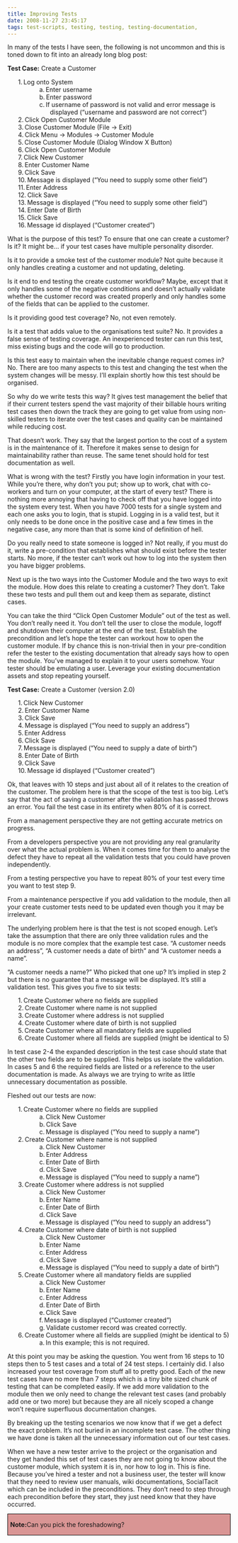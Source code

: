 ```yaml
---
title: Improving Tests
date: 2008-11-27 23:45:17
tags: test-scripts, testing, testing, testing-documentation, 
---
```

<p class="MsoNormal" style="margin-bottom: 10pt;"><span style="font-family: ">In many of the tests I have seen, the following is not uncommon and this is toned down to fit into an already long blog post:</span></p>
<p class="MsoNormal" style="margin-bottom: 10pt;"></p>
<p class="MsoNormal" style="margin-bottom: 10pt;"><strong><span style="font-family: ">Test Case:</span></strong><span style="font-family: "> Create a Customer</span></p>
<p class="MsoListParagraph" style="margin: 0cm 0cm 0.0001pt 36pt; text-indent: -18pt;"><span style="font-family: ">1.</span><span style="font-size: 7pt;"> </span><span style="font-family: ">Log onto System</span></p>
<p class="MsoListParagraphCxSpMiddle" style="margin: 0cm 0cm 0.0001pt 72pt; text-indent: -18pt;"><span style="font-family: ">a.</span><span style="font-size: 7pt;"> </span><span style="font-family: ">Enter username</span></p>
<p class="MsoListParagraphCxSpMiddle" style="margin: 0cm 0cm 0.0001pt 72pt; text-indent: -18pt;"><span style="font-family: ">b.</span><span style="font-size: 7pt;"> </span><span style="font-family: ">Enter password</span></p>
<p class="MsoListParagraphCxSpMiddle" style="margin: 0cm 0cm 0.0001pt 72pt; text-indent: -18pt;"><span style="font-family: ">c.</span><span style="font-size: 7pt;"> </span><span style="font-family: ">If username of password is not valid and error message is displayed (“username and password are not correct”)</span></p>
<p class="MsoListParagraph" style="margin: 0cm 0cm 0.0001pt 36pt; text-indent: -18pt;"><span style="font-family: ">2.</span><span style="font-size: 7pt;"> </span><span style="font-family: ">Click Open Customer Module</span></p>
<p class="MsoListParagraph" style="margin: 0cm 0cm 0.0001pt 36pt; text-indent: -18pt;"><span style="font-family: ">3.</span><span style="font-size: 7pt;"> </span><span style="font-family: ">Close Customer Module (File -&gt; Exit)</span></p>
<p class="MsoListParagraph" style="margin: 0cm 0cm 0.0001pt 36pt; text-indent: -18pt;"><span style="font-family: ">4.</span><span style="font-size: 7pt;"> </span><span style="font-family: ">Click Menu -&gt; Modules -&gt; Customer Module</span></p>
<p class="MsoListParagraph" style="margin: 0cm 0cm 0.0001pt 36pt; text-indent: -18pt;"><span style="font-family: ">5.</span><span style="font-size: 7pt;"> </span><span style="font-family: ">Close Customer Module (Dialog Window X Button) </span></p>
<p class="MsoListParagraph" style="margin: 0cm 0cm 0.0001pt 36pt; text-indent: -18pt;"><span style="font-family: ">6.</span><span style="font-size: 7pt;"> </span><span style="font-family: ">Click Open Customer Module</span></p>
<p class="MsoListParagraph" style="margin: 0cm 0cm 0.0001pt 36pt; text-indent: -18pt;"><span style="font-family: ">7.</span><span style="font-size: 7pt;"> </span><span style="font-family: ">Click New Customer</span></p>
<p class="MsoListParagraph" style="margin: 0cm 0cm 0.0001pt 36pt; text-indent: -18pt;"><span style="font-family: ">8.</span><span style="font-size: 7pt;"> </span><span style="font-family: ">Enter Customer Name</span></p>
<p class="MsoListParagraph" style="margin: 0cm 0cm 0.0001pt 36pt; text-indent: -18pt;"><span style="font-family: ">9.</span><span style="font-size: 7pt;"> </span><span style="font-family: ">Click Save</span></p>
<p class="MsoListParagraph" style="margin: 0cm 0cm 0.0001pt 36pt; text-indent: -18pt;"><span style="font-family: ">10.</span><span style="font-size: 7pt;"> </span><span style="font-family: ">Message is displayed (“You need to supply some other field”)</span></p>
<p class="MsoListParagraph" style="margin: 0cm 0cm 0.0001pt 36pt; text-indent: -18pt;"><span style="font-family: ">11.</span><span style="font-size: 7pt;"> </span><span style="font-family: ">Enter Address </span></p>
<p class="MsoListParagraph" style="margin: 0cm 0cm 0.0001pt 36pt; text-indent: -18pt;"><span style="font-family: ">12.</span><span style="font-size: 7pt;"> </span><span style="font-family: ">Click Save</span></p>
<p class="MsoListParagraph" style="margin: 0cm 0cm 0.0001pt 36pt; text-indent: -18pt;"><span style="font-family: ">13.</span><span style="font-size: 7pt;"> </span><span style="font-family: ">Message is displayed (“You need to supply some other field”)</span></p>
<p class="MsoListParagraph" style="margin: 0cm 0cm 0.0001pt 36pt; text-indent: -18pt;"><span style="font-family: ">14.</span><span style="font-size: 7pt;"> </span><span style="font-family: ">Enter Date of Birth</span></p>
<p class="MsoListParagraph" style="margin: 0cm 0cm 0.0001pt 36pt; text-indent: -18pt;"><span style="font-family: ">15.</span><span style="font-size: 7pt;"> </span><span style="font-family: ">Click Save</span></p>
<p class="MsoListParagraph" style="margin: 0cm 0cm 10pt 36pt; text-indent: -18pt;"><span style="font-family: ">16.</span><span style="font-size: 7pt;"> </span><span style="font-family: ">Message id displayed (“Customer created”)</span></p>
<p class="MsoNormal" style="margin-bottom: 10pt;"></p>
<p class="MsoNormal" style="margin-bottom: 10pt;"><span style="font-family: ">What is the purpose of this test? To ensure that one can create a customer? Is it? It might be… if your test cases have multiple personality disorder.</span></p>
<p class="MsoNormal" style="margin-bottom: 10pt;"><span style="font-family: ">Is it to provide a smoke test of the customer module? Not quite because it only handles creating a customer and not updating, deleting.</span></p>
<p class="MsoNormal" style="margin-bottom: 10pt;"><span style="font-family: ">Is it end to end testing the create customer workflow? Maybe, except that it only handles some of the negative conditions and doesn’t actually validate whether the customer record was created properly and only handles some of the fields that can be applied to the customer. </span></p>
<p class="MsoNormal" style="margin-bottom: 10pt;"><span style="font-family: ">Is it providing good test coverage? No, not even remotely. </span></p>
<p class="MsoNormal" style="margin-bottom: 10pt;"><span style="font-family: ">Is it a test that adds value to the organisations test suite? No. It provides a false sense of testing coverage. An inexperienced tester can run this test, miss existing bugs and the code will go to production. </span></p>
<p class="MsoNormal" style="margin-bottom: 10pt;"><span style="font-family: ">Is this test easy to maintain when the inevitable change request comes in? No. There are too many aspects to this test and changing the test when the system changes will be messy. I’ll explain shortly how this test should be organised.</span></p>
<p class="MsoNormal" style="margin-bottom: 10pt;"><span style="font-family: ">So why do we write tests this way? It gives test management the belief that if their current testers spend the vast majority of their billable hours writing test cases then down the track they are going to get value from using non-skilled testers to iterate over the test cases and quality can be maintained while reducing cost.</span></p>
<p class="MsoNormal" style="margin-bottom: 10pt;"><span style="font-family: ">That doesn’t work. They say that the largest portion to the cost of a system is in the maintenance of it. Therefore it makes sense to design for maintainability rather than reuse. The same tenet should hold for test documentation as well. </span></p>
<p class="MsoNormal" style="margin-bottom: 10pt;"><span style="font-family: ">What is wrong with the test? Firstly you have login information in your test. While you’re there, why don’t you put; show up to work, chat with co-workers and turn on your computer, at the start of every test? There is nothing more annoying that having to check off that you have logged into the system every test. When you have 7000 tests for a single system and each one asks you to login, that is stupid. Logging in is a valid test, but it only needs to be done once in the positive case and a few times in the negative case, any more than that is some kind of definition of hell. </span></p>
<p class="MsoNormal" style="margin-bottom: 10pt;"><span style="font-family: ">Do you really need to state someone is logged in? Not really, if you must do it, write a pre-condition that establishes what should exist before the tester starts. No more, if the tester can’t work out how to log into the system then you have bigger problems.</span></p>
<p class="MsoNormal" style="margin-bottom: 10pt;"><span style="font-family: ">Next up is the two ways into the Customer Module and the two ways to exit the module. How does this relate to creating a customer? They don’t. Take these two tests and pull them out and keep them as separate, distinct cases. </span></p>
<p class="MsoNormal" style="margin-bottom: 10pt;"><span style="font-family: ">You can take the third “Click Open Customer Module” out of the test as well. You don’t really need it. You don’t tell the user to close the module, logoff and shutdown their computer at the end of the test. Establish the precondition and let’s hope the tester can workout how to open the customer module. If by chance this is non-trivial then in your pre-condition refer the tester to the existing documentation that already says how to open the module. You’ve managed to explain it to your users somehow. Your tester should be emulating a user. Leverage your existing documentation assets and stop repeating yourself.</span></p>
<p class="MsoNormal" style="margin-bottom: 10pt;"><strong><span style="font-family: ">Test Case:</span></strong><span style="font-family: "> Create a Customer (version 2.0)</span></p>
<p class="MsoListParagraph" style="margin: 0cm 0cm 0.0001pt 36pt; text-indent: -18pt;"><span style="font-family: ">1.</span><span style="font-size: 7pt;"> </span><span style="font-family: ">Click New Customer</span></p>
<p class="MsoListParagraph" style="margin: 0cm 0cm 0.0001pt 36pt; text-indent: -18pt;"><span style="font-family: ">2.</span><span style="font-size: 7pt;"> </span><span style="font-family: ">Enter Customer Name</span></p>
<p class="MsoListParagraph" style="margin: 0cm 0cm 0.0001pt 36pt; text-indent: -18pt;"><span style="font-family: ">3.</span><span style="font-size: 7pt;"> </span><span style="font-family: ">Click Save</span></p>
<p class="MsoListParagraph" style="margin: 0cm 0cm 0.0001pt 36pt; text-indent: -18pt;"><span style="font-family: ">4.</span><span style="font-size: 7pt;"> </span><span style="font-family: ">Message is displayed (“You need to supply an address”)</span></p>
<p class="MsoListParagraph" style="margin: 0cm 0cm 0.0001pt 36pt; text-indent: -18pt;"><span style="font-family: ">5.</span><span style="font-size: 7pt;"> </span><span style="font-family: ">Enter Address </span></p>
<p class="MsoListParagraph" style="margin: 0cm 0cm 0.0001pt 36pt; text-indent: -18pt;"><span style="font-family: ">6.</span><span style="font-size: 7pt;"> </span><span style="font-family: ">Click Save</span></p>
<p class="MsoListParagraph" style="margin: 0cm 0cm 0.0001pt 36pt; text-indent: -18pt;"><span style="font-family: ">7.</span><span style="font-size: 7pt;"> </span><span style="font-family: ">Message is displayed (“You need to supply a date of birth”)</span></p>
<p class="MsoListParagraph" style="margin: 0cm 0cm 0.0001pt 36pt; text-indent: -18pt;"><span style="font-family: ">8.</span><span style="font-size: 7pt;"> </span><span style="font-family: ">Enter Date of Birth</span></p>
<p class="MsoListParagraph" style="margin: 0cm 0cm 0.0001pt 36pt; text-indent: -18pt;"><span style="font-family: ">9.</span><span style="font-size: 7pt;"> </span><span style="font-family: ">Click Save</span></p>
<p class="MsoListParagraph" style="margin: 0cm 0cm 10pt 36pt; text-indent: -18pt;"><span style="font-family: ">10.</span><span style="font-size: 7pt;"> </span><span style="font-family: ">Message id displayed (“Customer created”)</span></p>
<p class="MsoNormal" style="margin-bottom: 10pt;"><span style="font-family: ">Ok, that leaves with 10 steps and just about all of it relates to the creation of the customer. The problem here is that the scope of the test is too big. Let’s say that the act of saving a customer after the validation has passed throws an error. You fail the test case in its entirety when 80% of it is correct. </span></p>
<p class="MsoNormal" style="margin-bottom: 10pt;"><span style="font-family: ">From a management perspective they are not getting accurate metrics on progress. </span></p>
<p class="MsoNormal" style="margin-bottom: 10pt;"><span style="font-family: ">From a developers perspective you are not providing any real granularity over what the actual problem is. When it comes time for them to analyse the defect they have to repeat all the validation tests that you could have proven independently. </span></p>
<p class="MsoNormal" style="margin-bottom: 10pt;"><span style="font-family: ">From a testing perspective you have to repeat 80% of your test every time you want to test step 9. </span></p>
<p class="MsoNormal" style="margin-bottom: 10pt;"><span style="font-family: ">From a maintenance perspective if you add validation to the module, then all your create customer tests need to be updated even though you it may be irrelevant. </span></p>
<p class="MsoNormal" style="margin-bottom: 10pt;"><span style="font-family: ">The underlying problem here is that the test is not scoped enough. Let’s take the assumption that there are only three validation rules and the module is no more complex that the example test case. “A customer needs an address”, “A customer needs a date of birth” and “A customer needs a name”. </span></p>
<p class="MsoNormal" style="margin-bottom: 10pt;"><span style="font-family: ">“A customer needs a name?” Who picked that one up? It’s implied in step 2 but there is no guarantee that a message will be displayed. It’s still a validation test. This gives you five to six tests:</span></p>
<p class="MsoListParagraph" style="margin: 0cm 0cm 0.0001pt 36pt; text-indent: -18pt;"><span style="font-family: ">1.</span><span style="font-size: 7pt;"> </span><span style="font-family: ">Create Customer where no fields are supplied</span></p>
<p class="MsoListParagraph" style="margin: 0cm 0cm 0.0001pt 36pt; text-indent: -18pt;"><span style="font-family: ">2.</span><span style="font-size: 7pt;"> </span><span style="font-family: ">Create Customer where name is not supplied</span></p>
<p class="MsoListParagraph" style="margin: 0cm 0cm 0.0001pt 36pt; text-indent: -18pt;"><span style="font-family: ">3.</span><span style="font-size: 7pt;"> </span><span style="font-family: ">Create Customer where address is not supplied</span></p>
<p class="MsoListParagraph" style="margin: 0cm 0cm 0.0001pt 36pt; text-indent: -18pt;"><span style="font-family: ">4.</span><span style="font-size: 7pt;"> </span><span style="font-family: ">Create Customer where date of birth is not supplied</span></p>
<p class="MsoListParagraph" style="margin: 0cm 0cm 0.0001pt 36pt; text-indent: -18pt;"><span style="font-family: ">5.</span><span style="font-size: 7pt;"> </span><span style="font-family: ">Create Customer where all mandatory fields are supplied</span></p>
<p class="MsoListParagraph" style="margin: 0cm 0cm 10pt 36pt; text-indent: -18pt;"><span style="font-family: ">6.</span><span style="font-size: 7pt;"> </span><span style="font-family: ">Create Customer where all fields are supplied (might be identical to 5)</span></p>
<p class="MsoNormal" style="margin-bottom: 10pt;"><span style="font-family: ">In test case 2-4 the expanded description in the test case should state that the other two fields are to be supplied. This helps us isolate the validation. In cases 5 and 6 the required fields are listed or a reference to the user documentation is made. As always we are trying to write as little unnecessary documentation as possible.</span></p>
<p class="MsoNormal" style="margin-bottom: 10pt;"><span style="font-family: ">Fleshed out our tests are now:</span></p>
<p class="MsoListParagraph" style="margin: 0cm 0cm 0.0001pt 36pt; text-indent: -18pt;"><span style="font-family: ">1.</span><span style="font-size: 7pt;"> </span><span style="font-family: ">Create Customer where no fields are supplied</span></p>
<p class="MsoListParagraphCxSpMiddle" style="margin: 0cm 0cm 0.0001pt 72pt; text-indent: -18pt;"><span style="font-family: ">a.</span><span style="font-size: 7pt;"> </span><span style="font-family: ">Click New Customer</span></p>
<p class="MsoListParagraphCxSpMiddle" style="margin: 0cm 0cm 0.0001pt 72pt; text-indent: -18pt;"><span style="font-family: ">b.</span><span style="font-size: 7pt;"> </span><span style="font-family: ">Click Save</span></p>
<p class="MsoListParagraphCxSpMiddle" style="margin: 0cm 0cm 0.0001pt 72pt; text-indent: -18pt;"><span style="font-family: ">c.</span><span style="font-size: 7pt;"> </span><span style="font-family: ">Message is displayed (“You need to supply a name”)</span></p>
<p class="MsoListParagraph" style="margin: 0cm 0cm 0.0001pt 36pt; text-indent: -18pt;"><span style="font-family: ">2.</span><span style="font-size: 7pt;"> </span><span style="font-family: ">Create Customer where name is not supplied</span></p>
<p class="MsoListParagraphCxSpMiddle" style="margin: 0cm 0cm 0.0001pt 72pt; text-indent: -18pt;"><span style="font-family: ">a.</span><span style="font-size: 7pt;"> </span><span style="font-family: ">Click New Customer</span></p>
<p class="MsoListParagraphCxSpMiddle" style="margin: 0cm 0cm 0.0001pt 72pt; text-indent: -18pt;"><span style="font-family: ">b.</span><span style="font-size: 7pt;"> </span><span style="font-family: ">Enter Address</span></p>
<p class="MsoListParagraphCxSpMiddle" style="margin: 0cm 0cm 0.0001pt 72pt; text-indent: -18pt;"><span style="font-family: ">c.</span><span style="font-size: 7pt;"> </span><span style="font-family: ">Enter Date of Birth</span></p>
<p class="MsoListParagraphCxSpMiddle" style="margin: 0cm 0cm 0.0001pt 72pt; text-indent: -18pt;"><span style="font-family: ">d.</span><span style="font-size: 7pt;"> </span><span style="font-family: ">Click Save</span></p>
<p class="MsoListParagraphCxSpMiddle" style="margin: 0cm 0cm 0.0001pt 72pt; text-indent: -18pt;"><span style="font-family: ">e.</span><span style="font-size: 7pt;"> </span><span style="font-family: ">Message is displayed (“You need to supply a name”)</span></p>
<p class="MsoListParagraph" style="margin: 0cm 0cm 0.0001pt 36pt; text-indent: -18pt;"><span style="font-family: ">3.</span><span style="font-size: 7pt;"> </span><span style="font-family: ">Create Customer where address is not supplied</span></p>
<p class="MsoListParagraphCxSpMiddle" style="margin: 0cm 0cm 0.0001pt 72pt; text-indent: -18pt;"><span style="font-family: ">a.</span><span style="font-size: 7pt;"> </span><span style="font-family: ">Click New Customer</span></p>
<p class="MsoListParagraphCxSpMiddle" style="margin: 0cm 0cm 0.0001pt 72pt; text-indent: -18pt;"><span style="font-family: ">b.</span><span style="font-size: 7pt;"> </span><span style="font-family: ">Enter Name</span></p>
<p class="MsoListParagraphCxSpMiddle" style="margin: 0cm 0cm 0.0001pt 72pt; text-indent: -18pt;"><span style="font-family: ">c.</span><span style="font-size: 7pt;"> </span><span style="font-family: ">Enter Date of Birth</span></p>
<p class="MsoListParagraphCxSpMiddle" style="margin: 0cm 0cm 0.0001pt 72pt; text-indent: -18pt;"><span style="font-family: ">d.</span><span style="font-size: 7pt;"> </span><span style="font-family: ">Click Save</span></p>
<p class="MsoListParagraphCxSpMiddle" style="margin: 0cm 0cm 0.0001pt 72pt; text-indent: -18pt;"><span style="font-family: ">e.</span><span style="font-size: 7pt;"> </span><span style="font-family: ">Message is displayed (“You need to supply an address”)</span></p>
<p class="MsoListParagraph" style="margin: 0cm 0cm 0.0001pt 36pt; text-indent: -18pt;"><span style="font-family: ">4.</span><span style="font-size: 7pt;"> </span><span style="font-family: ">Create Customer where date of birth is not supplied</span></p>
<p class="MsoListParagraphCxSpMiddle" style="margin: 0cm 0cm 0.0001pt 72pt; text-indent: -18pt;"><span style="font-family: ">a.</span><span style="font-size: 7pt;"> </span><span style="font-family: ">Click New Customer</span></p>
<p class="MsoListParagraphCxSpMiddle" style="margin: 0cm 0cm 0.0001pt 72pt; text-indent: -18pt;"><span style="font-family: ">b.</span><span style="font-size: 7pt;"> </span><span style="font-family: ">Enter Name</span></p>
<p class="MsoListParagraphCxSpMiddle" style="margin: 0cm 0cm 0.0001pt 72pt; text-indent: -18pt;"><span style="font-family: ">c.</span><span style="font-size: 7pt;"> </span><span style="font-family: ">Enter Address</span></p>
<p class="MsoListParagraphCxSpMiddle" style="margin: 0cm 0cm 0.0001pt 72pt; text-indent: -18pt;"><span style="font-family: ">d.</span><span style="font-size: 7pt;"> </span><span style="font-family: ">Click Save</span></p>
<p class="MsoListParagraphCxSpMiddle" style="margin: 0cm 0cm 0.0001pt 72pt; text-indent: -18pt;"><span style="font-family: ">e.</span><span style="font-size: 7pt;"> </span><span style="font-family: ">Message is displayed (“You need to supply a date of birth”)</span></p>
<p class="MsoListParagraph" style="margin: 0cm 0cm 0.0001pt 36pt; text-indent: -18pt;"><span style="font-family: ">5.</span><span style="font-size: 7pt;"> </span><span style="font-family: ">Create Customer where all mandatory fields are supplied</span></p>
<p class="MsoListParagraphCxSpMiddle" style="margin: 0cm 0cm 0.0001pt 72pt; text-indent: -18pt;"><span style="font-family: ">a.</span><span style="font-size: 7pt;"> </span><span style="font-family: ">Click New Customer</span></p>
<p class="MsoListParagraphCxSpMiddle" style="margin: 0cm 0cm 0.0001pt 72pt; text-indent: -18pt;"><span style="font-family: ">b.</span><span style="font-size: 7pt;"> </span><span style="font-family: ">Enter Name</span></p>
<p class="MsoListParagraphCxSpMiddle" style="margin: 0cm 0cm 0.0001pt 72pt; text-indent: -18pt;"><span style="font-family: ">c.</span><span style="font-size: 7pt;"> </span><span style="font-family: ">Enter Address</span></p>
<p class="MsoListParagraphCxSpMiddle" style="margin: 0cm 0cm 0.0001pt 72pt; text-indent: -18pt;"><span style="font-family: ">d.</span><span style="font-size: 7pt;"> </span><span style="font-family: ">Enter Date of Birth</span></p>
<p class="MsoListParagraphCxSpMiddle" style="margin: 0cm 0cm 0.0001pt 72pt; text-indent: -18pt;"><span style="font-family: ">e.</span><span style="font-size: 7pt;"> </span><span style="font-family: ">Click Save</span></p>
<p class="MsoListParagraphCxSpMiddle" style="margin: 0cm 0cm 0.0001pt 72pt; text-indent: -18pt;"><span style="font-family: ">f.</span><span style="font-size: 7pt;"> </span><span style="font-family: ">Message is displayed (“Customer created”)</span></p>
<p class="MsoListParagraphCxSpMiddle" style="margin: 0cm 0cm 0.0001pt 72pt; text-indent: -18pt;"><span style="font-family: ">g.</span><span style="font-size: 7pt;"> </span><span style="font-family: ">Validate customer record was created correctly.</span></p>
<p class="MsoListParagraph" style="margin: 0cm 0cm 0.0001pt 36pt; text-indent: -18pt;"><span style="font-family: ">6.</span><span style="font-size: 7pt;"> </span><span style="font-family: ">Create Customer where all fields are supplied (might be identical to 5)</span></p>
<p class="MsoListParagraphCxSpLast" style="margin: 0cm 0cm 10pt 72pt; text-indent: -18pt;"><span style="font-family: ">a.</span><span style="font-size: 7pt;"> </span><span style="font-family: ">In this example; this is not required.</span></p>
<p class="MsoNormal" style="margin-bottom: 10pt;"><span style="font-family: ">At this point you may be asking the question. You went from 16 steps to 10 steps then to 5 test cases and a total of 24 test steps. I certainly did. I also increased your test coverage from stuff all to pretty good. Each of the new test cases have no more than 7 steps which is a tiny bite sized chunk of testing that can be completed easily. If we add more validation to the module then we only need to change the relevant test cases (and probably add one or two more) but because they are all nicely scoped a change won’t require superfluous documentation changes.</span></p>
<p class="MsoNormal" style="margin-bottom: 10pt;"><span style="font-family: ">By breaking up the testing scenarios we now know that if we get a defect the exact problem. It’s not buried in an incomplete test case. The other thing we have done is taken all the unnecessary information out of our test cases. </span></p>
<p class="MsoNormal" style="margin-bottom: 10pt;"><span style="font-family: ">When we have a new tester arrive to the project or the organisation and they get handed this set of test cases they are not going to know about the customer module, which system it is in, nor how to log in. This is fine. Because you’ve hired a tester and not a business user, the tester will know that they need to review user manuals, wiki documentations, SocialTacit which can be included in the preconditions. They don’t need to step through each precondition before they start, they just need know that they have occurred.</span></p>

<div style="border: 1pt solid windowtext; padding: 1pt 4pt; background: #d99594 none repeat scroll 0% 0%; -moz-background-clip: -moz-initial; -moz-background-origin: -moz-initial; -moz-background-inline-policy: -moz-initial;">
<p class="MsoNormal" style="margin-bottom: 10pt;"><strong><span style="font-family: ">Note:</span></strong><span style="font-family: ">Can you pick the foreshadowing?</span></p>

</div>